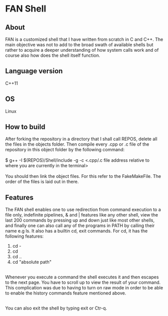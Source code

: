 # FAN Shell

## About
FAN is a customized shell that I have written from scratch in C and C++. The main objective was not to add to the broad swath of available shells 
but rather to acquire a deeper understanding of how system calls work and of course also how does the shell itself function.

## Language version
C++11

## OS
Linux

## How to build
After forking the repository in a directory that I shall call REPOS, delete all the files in the objects folder. Then compile every .cpp or .c file of 
the repository in this object folder by the following command: <br /><br />
$ g++ -I $(REPOS)/Shell/include -g -c <.cpp/.c file address relative to where you are currently in the terminal> <br /><br />
You should then link the object files. For this refer to the FakeMakeFile. The order of the files is laid out in there.

## Features
The FAN shell enables one to use redirection from command execution to a file only, indefinite pipelines, & and | features like any other shell,
view the last 200 commands by pressing up and down just like most other shells, and finally one can also call any of the programs in PATH by calling 
their name e.g ls. It also has a builtin cd, exit commands. For cd, it has the following features: <br />
 1. cd - <br />
 2. cd <br />
 3. cd .. <br />
 4. cd "absolute path" 

<br />Whenever you execute a command the shell executes it and then escapes to the next page. You have to scroll up to view the result of your command. This complication was due to having to turn on raw mode in order to be able to enable the history commands feature mentioned above.<br/><br/> 

 You can also exit the shell by typing exit or Ctr-q.
